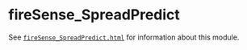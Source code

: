 # fireSense_SpreadPredict

See [`fireSense_SpreadPredict.html`](https://htmlpreview.github.io/?https://github.com/PredictiveEcology/fireSense_SpreadPredict/blob/master/fireSense_SpreadPredict.html) for information about this module.
